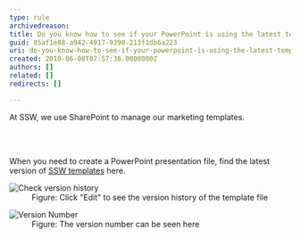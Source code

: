 ```yaml
---
type: rule
archivedreason: 
title: Do you know how to see if your PowerPoint is using the latest template?
guid: 85af1e88-a942-4917-9390-213f1db6a223
uri: do-you-know-how-to-see-if-your-powerpoint-is-using-the-latest-template
created: 2010-06-08T07:57:36.0000000Z
authors: []
related: []
redirects: []

---
```



At SSW, we use SharePoint to manage our marketing templates. 

<br><excerpt class='endintro'></excerpt><br>

  <p>When you need to create a PowerPoint presentation file, find the latest version of <a href="http&#58;//projects.ssw.com.au/Templates/Forms/AllItems.aspx">SSW templates</a> here. </p>
<dl>
    <dt><img class="ms-rteCustom-ImageArea" alt="Check version history" src="/Communication/RulesToBetterPowerpointPresentations/PublishingImages/versionHistory.jpg" /> </dt>
    <dd class="ms-rteCustom-FigureNormal">Figure&#58; Click &quot;Edit&quot; to see the version history of the template file </dd>
</dl>
<dl>
    <dt><img class="ms-rteCustom-ImageArea" alt="Version Number" src="/Communication/RulesToBetterPowerpointPresentations/PublishingImages/versionNo.jpg" /> </dt>
    <dd class="ms-rteCustom-FigureNormal">Figure&#58; The version number can be seen here</dd>
</dl>



